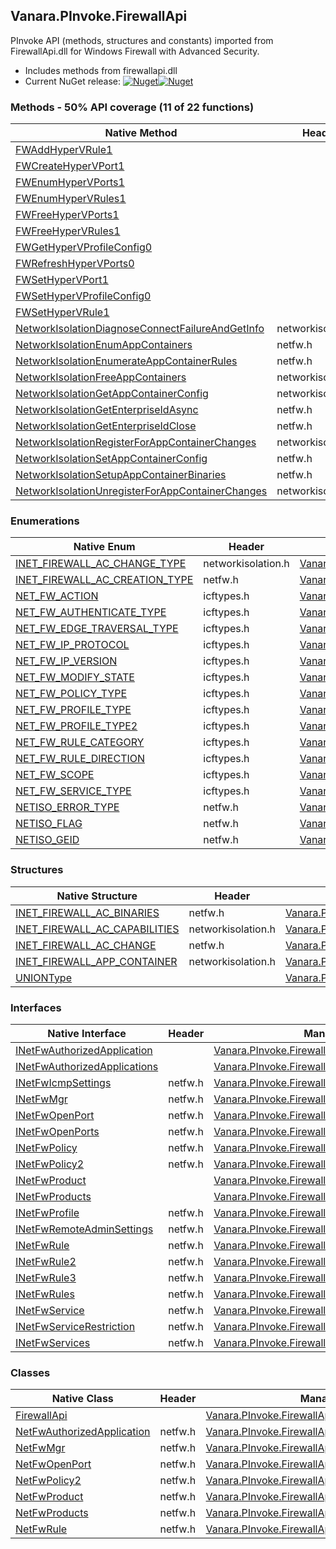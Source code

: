 ## Vanara.PInvoke.FirewallApi  
PInvoke API (methods, structures and constants) imported from FirewallApi.dll for Windows Firewall with Advanced Security.

- Includes methods from firewallapi.dll  
- Current NuGet release: [![Nuget](https://img.shields.io/nuget/v/Vanara.PInvoke.FirewallApi?logo=nuget&style=flat-square)![Nuget](https://img.shields.io/nuget/dt/Vanara.PInvoke.FirewallApi?label=%20&style=flat-square)](https://www.nuget.org/packages/Vanara.PInvoke.FirewallApi)  
### Methods - 50% API coverage (11 of 22 functions)  
Native Method | Header | Managed Method  
--- | --- | ---  
[FWAddHyperVRule1](https://www.google.com/search?num=5&q=FWAddHyperVRule1+site%3Alearn.microsoft.com) |  |   
[FWCreateHyperVPort1](https://www.google.com/search?num=5&q=FWCreateHyperVPort1+site%3Alearn.microsoft.com) |  |   
[FWEnumHyperVPorts1](https://www.google.com/search?num=5&q=FWEnumHyperVPorts1+site%3Alearn.microsoft.com) |  |   
[FWEnumHyperVRules1](https://www.google.com/search?num=5&q=FWEnumHyperVRules1+site%3Alearn.microsoft.com) |  |   
[FWFreeHyperVPorts1](https://www.google.com/search?num=5&q=FWFreeHyperVPorts1+site%3Alearn.microsoft.com) |  |   
[FWFreeHyperVRules1](https://www.google.com/search?num=5&q=FWFreeHyperVRules1+site%3Alearn.microsoft.com) |  |   
[FWGetHyperVProfileConfig0](https://www.google.com/search?num=5&q=FWGetHyperVProfileConfig0+site%3Alearn.microsoft.com) |  |   
[FWRefreshHyperVPorts0](https://www.google.com/search?num=5&q=FWRefreshHyperVPorts0+site%3Alearn.microsoft.com) |  |   
[FWSetHyperVPort1](https://www.google.com/search?num=5&q=FWSetHyperVPort1+site%3Alearn.microsoft.com) |  |   
[FWSetHyperVProfileConfig0](https://www.google.com/search?num=5&q=FWSetHyperVProfileConfig0+site%3Alearn.microsoft.com) |  |   
[FWSetHyperVRule1](https://www.google.com/search?num=5&q=FWSetHyperVRule1+site%3Alearn.microsoft.com) |  |   
[NetworkIsolationDiagnoseConnectFailureAndGetInfo](https://www.google.com/search?num=5&q=NetworkIsolationDiagnoseConnectFailureAndGetInfo+site%3Alearn.microsoft.com) | networkisolation.h | [Vanara.PInvoke.FirewallApi.NetworkIsolationDiagnoseConnectFailureAndGetInfo](https://github.com/dahall/Vanara/search?l=C%23&q=NetworkIsolationDiagnoseConnectFailureAndGetInfo)  
[NetworkIsolationEnumAppContainers](https://www.google.com/search?num=5&q=NetworkIsolationEnumAppContainers+site%3Alearn.microsoft.com) | netfw.h | [Vanara.PInvoke.FirewallApi.NetworkIsolationEnumAppContainers](https://github.com/dahall/Vanara/search?l=C%23&q=NetworkIsolationEnumAppContainers)  
[NetworkIsolationEnumerateAppContainerRules](https://www.google.com/search?num=5&q=NetworkIsolationEnumerateAppContainerRules+site%3Alearn.microsoft.com) | netfw.h | [Vanara.PInvoke.FirewallApi.NetworkIsolationEnumerateAppContainerRules](https://github.com/dahall/Vanara/search?l=C%23&q=NetworkIsolationEnumerateAppContainerRules)  
[NetworkIsolationFreeAppContainers](https://www.google.com/search?num=5&q=NetworkIsolationFreeAppContainers+site%3Alearn.microsoft.com) | networkisolation.h | [Vanara.PInvoke.FirewallApi.NetworkIsolationFreeAppContainers](https://github.com/dahall/Vanara/search?l=C%23&q=NetworkIsolationFreeAppContainers)  
[NetworkIsolationGetAppContainerConfig](https://www.google.com/search?num=5&q=NetworkIsolationGetAppContainerConfig+site%3Alearn.microsoft.com) | networkisolation.h | [Vanara.PInvoke.FirewallApi.NetworkIsolationGetAppContainerConfig](https://github.com/dahall/Vanara/search?l=C%23&q=NetworkIsolationGetAppContainerConfig)  
[NetworkIsolationGetEnterpriseIdAsync](https://www.google.com/search?num=5&q=NetworkIsolationGetEnterpriseIdAsync+site%3Alearn.microsoft.com) | netfw.h | [Vanara.PInvoke.FirewallApi.NetworkIsolationGetEnterpriseIdAsync](https://github.com/dahall/Vanara/search?l=C%23&q=NetworkIsolationGetEnterpriseIdAsync)  
[NetworkIsolationGetEnterpriseIdClose](https://www.google.com/search?num=5&q=NetworkIsolationGetEnterpriseIdClose+site%3Alearn.microsoft.com) | netfw.h | [Vanara.PInvoke.FirewallApi.NetworkIsolationGetEnterpriseIdClose](https://github.com/dahall/Vanara/search?l=C%23&q=NetworkIsolationGetEnterpriseIdClose)  
[NetworkIsolationRegisterForAppContainerChanges](https://www.google.com/search?num=5&q=NetworkIsolationRegisterForAppContainerChanges+site%3Alearn.microsoft.com) | networkisolation.h | [Vanara.PInvoke.FirewallApi.NetworkIsolationRegisterForAppContainerChanges](https://github.com/dahall/Vanara/search?l=C%23&q=NetworkIsolationRegisterForAppContainerChanges)  
[NetworkIsolationSetAppContainerConfig](https://www.google.com/search?num=5&q=NetworkIsolationSetAppContainerConfig+site%3Alearn.microsoft.com) | netfw.h | [Vanara.PInvoke.FirewallApi.NetworkIsolationSetAppContainerConfig](https://github.com/dahall/Vanara/search?l=C%23&q=NetworkIsolationSetAppContainerConfig)  
[NetworkIsolationSetupAppContainerBinaries](https://www.google.com/search?num=5&q=NetworkIsolationSetupAppContainerBinaries+site%3Alearn.microsoft.com) | netfw.h | [Vanara.PInvoke.FirewallApi.NetworkIsolationSetupAppContainerBinaries](https://github.com/dahall/Vanara/search?l=C%23&q=NetworkIsolationSetupAppContainerBinaries)  
[NetworkIsolationUnregisterForAppContainerChanges](https://www.google.com/search?num=5&q=NetworkIsolationUnregisterForAppContainerChanges+site%3Alearn.microsoft.com) | networkisolation.h | [Vanara.PInvoke.FirewallApi.NetworkIsolationUnregisterForAppContainerChanges](https://github.com/dahall/Vanara/search?l=C%23&q=NetworkIsolationUnregisterForAppContainerChanges)  
### Enumerations  
Native Enum | Header | Managed Enum  
--- | --- | ---  
[INET_FIREWALL_AC_CHANGE_TYPE](https://www.google.com/search?num=5&q=INET_FIREWALL_AC_CHANGE_TYPE+site%3Alearn.microsoft.com) | networkisolation.h | [Vanara.PInvoke.FirewallApi.INET_FIREWALL_AC_CHANGE_TYPE](https://github.com/dahall/Vanara/search?l=C%23&q=INET_FIREWALL_AC_CHANGE_TYPE)  
[INET_FIREWALL_AC_CREATION_TYPE](https://www.google.com/search?num=5&q=INET_FIREWALL_AC_CREATION_TYPE+site%3Alearn.microsoft.com) | netfw.h | [Vanara.PInvoke.FirewallApi.INET_FIREWALL_AC_CREATION_TYPE](https://github.com/dahall/Vanara/search?l=C%23&q=INET_FIREWALL_AC_CREATION_TYPE)  
[NET_FW_ACTION](https://www.google.com/search?num=5&q=NET_FW_ACTION+site%3Alearn.microsoft.com) | icftypes.h | [Vanara.PInvoke.FirewallApi.NET_FW_ACTION](https://github.com/dahall/Vanara/search?l=C%23&q=NET_FW_ACTION)  
[NET_FW_AUTHENTICATE_TYPE](https://www.google.com/search?num=5&q=NET_FW_AUTHENTICATE_TYPE+site%3Alearn.microsoft.com) | icftypes.h | [Vanara.PInvoke.FirewallApi.NET_FW_AUTHENTICATE_TYPE](https://github.com/dahall/Vanara/search?l=C%23&q=NET_FW_AUTHENTICATE_TYPE)  
[NET_FW_EDGE_TRAVERSAL_TYPE](https://www.google.com/search?num=5&q=NET_FW_EDGE_TRAVERSAL_TYPE+site%3Alearn.microsoft.com) | icftypes.h | [Vanara.PInvoke.FirewallApi.NET_FW_EDGE_TRAVERSAL_TYPE](https://github.com/dahall/Vanara/search?l=C%23&q=NET_FW_EDGE_TRAVERSAL_TYPE)  
[NET_FW_IP_PROTOCOL](https://www.google.com/search?num=5&q=NET_FW_IP_PROTOCOL+site%3Alearn.microsoft.com) | icftypes.h | [Vanara.PInvoke.FirewallApi.NET_FW_IP_PROTOCOL](https://github.com/dahall/Vanara/search?l=C%23&q=NET_FW_IP_PROTOCOL)  
[NET_FW_IP_VERSION](https://www.google.com/search?num=5&q=NET_FW_IP_VERSION+site%3Alearn.microsoft.com) | icftypes.h | [Vanara.PInvoke.FirewallApi.NET_FW_IP_VERSION](https://github.com/dahall/Vanara/search?l=C%23&q=NET_FW_IP_VERSION)  
[NET_FW_MODIFY_STATE](https://www.google.com/search?num=5&q=NET_FW_MODIFY_STATE+site%3Alearn.microsoft.com) | icftypes.h | [Vanara.PInvoke.FirewallApi.NET_FW_MODIFY_STATE](https://github.com/dahall/Vanara/search?l=C%23&q=NET_FW_MODIFY_STATE)  
[NET_FW_POLICY_TYPE](https://www.google.com/search?num=5&q=NET_FW_POLICY_TYPE+site%3Alearn.microsoft.com) | icftypes.h | [Vanara.PInvoke.FirewallApi.NET_FW_POLICY_TYPE](https://github.com/dahall/Vanara/search?l=C%23&q=NET_FW_POLICY_TYPE)  
[NET_FW_PROFILE_TYPE](https://www.google.com/search?num=5&q=NET_FW_PROFILE_TYPE+site%3Alearn.microsoft.com) | icftypes.h | [Vanara.PInvoke.FirewallApi.NET_FW_PROFILE_TYPE](https://github.com/dahall/Vanara/search?l=C%23&q=NET_FW_PROFILE_TYPE)  
[NET_FW_PROFILE_TYPE2](https://www.google.com/search?num=5&q=NET_FW_PROFILE_TYPE2+site%3Alearn.microsoft.com) | icftypes.h | [Vanara.PInvoke.FirewallApi.NET_FW_PROFILE_TYPE2](https://github.com/dahall/Vanara/search?l=C%23&q=NET_FW_PROFILE_TYPE2)  
[NET_FW_RULE_CATEGORY](https://www.google.com/search?num=5&q=NET_FW_RULE_CATEGORY+site%3Alearn.microsoft.com) | icftypes.h | [Vanara.PInvoke.FirewallApi.NET_FW_RULE_CATEGORY](https://github.com/dahall/Vanara/search?l=C%23&q=NET_FW_RULE_CATEGORY)  
[NET_FW_RULE_DIRECTION](https://www.google.com/search?num=5&q=NET_FW_RULE_DIRECTION+site%3Alearn.microsoft.com) | icftypes.h | [Vanara.PInvoke.FirewallApi.NET_FW_RULE_DIRECTION](https://github.com/dahall/Vanara/search?l=C%23&q=NET_FW_RULE_DIRECTION)  
[NET_FW_SCOPE](https://www.google.com/search?num=5&q=NET_FW_SCOPE+site%3Alearn.microsoft.com) | icftypes.h | [Vanara.PInvoke.FirewallApi.NET_FW_SCOPE](https://github.com/dahall/Vanara/search?l=C%23&q=NET_FW_SCOPE)  
[NET_FW_SERVICE_TYPE](https://www.google.com/search?num=5&q=NET_FW_SERVICE_TYPE+site%3Alearn.microsoft.com) | icftypes.h | [Vanara.PInvoke.FirewallApi.NET_FW_SERVICE_TYPE](https://github.com/dahall/Vanara/search?l=C%23&q=NET_FW_SERVICE_TYPE)  
[NETISO_ERROR_TYPE](https://www.google.com/search?num=5&q=NETISO_ERROR_TYPE+site%3Alearn.microsoft.com) | netfw.h | [Vanara.PInvoke.FirewallApi.NETISO_ERROR_TYPE](https://github.com/dahall/Vanara/search?l=C%23&q=NETISO_ERROR_TYPE)  
[NETISO_FLAG](https://www.google.com/search?num=5&q=NETISO_FLAG+site%3Alearn.microsoft.com) | netfw.h | [Vanara.PInvoke.FirewallApi.NETISO_FLAG](https://github.com/dahall/Vanara/search?l=C%23&q=NETISO_FLAG)  
[NETISO_GEID](https://www.google.com/search?num=5&q=NETISO_GEID+site%3Alearn.microsoft.com) | netfw.h | [Vanara.PInvoke.FirewallApi.NETISO_GEID](https://github.com/dahall/Vanara/search?l=C%23&q=NETISO_GEID)  
### Structures  
Native Structure | Header | Managed Structure  
--- | --- | ---  
[INET_FIREWALL_AC_BINARIES](https://www.google.com/search?num=5&q=INET_FIREWALL_AC_BINARIES+site%3Alearn.microsoft.com) | netfw.h | [Vanara.PInvoke.FirewallApi.INET_FIREWALL_AC_BINARIES](https://github.com/dahall/Vanara/search?l=C%23&q=INET_FIREWALL_AC_BINARIES)  
[INET_FIREWALL_AC_CAPABILITIES](https://www.google.com/search?num=5&q=INET_FIREWALL_AC_CAPABILITIES+site%3Alearn.microsoft.com) | networkisolation.h | [Vanara.PInvoke.FirewallApi.INET_FIREWALL_AC_CAPABILITIES](https://github.com/dahall/Vanara/search?l=C%23&q=INET_FIREWALL_AC_CAPABILITIES)  
[INET_FIREWALL_AC_CHANGE](https://www.google.com/search?num=5&q=INET_FIREWALL_AC_CHANGE+site%3Alearn.microsoft.com) | netfw.h | [Vanara.PInvoke.FirewallApi.INET_FIREWALL_AC_CHANGE](https://github.com/dahall/Vanara/search?l=C%23&q=INET_FIREWALL_AC_CHANGE)  
[INET_FIREWALL_APP_CONTAINER](https://www.google.com/search?num=5&q=INET_FIREWALL_APP_CONTAINER+site%3Alearn.microsoft.com) | networkisolation.h | [Vanara.PInvoke.FirewallApi.INET_FIREWALL_APP_CONTAINER](https://github.com/dahall/Vanara/search?l=C%23&q=INET_FIREWALL_APP_CONTAINER)  
[UNIONType](https://www.google.com/search?num=5&q=UNIONType+site%3Alearn.microsoft.com) |  | [Vanara.PInvoke.FirewallApi.INET_FIREWALL_AC_CHANGE.UNIONType](https://github.com/dahall/Vanara/search?l=C%23&q=UNIONType)  
### Interfaces  
Native Interface | Header | Managed Interface  
--- | --- | ---  
[INetFwAuthorizedApplication](https://www.google.com/search?num=5&q=INetFwAuthorizedApplication+site%3Alearn.microsoft.com) |  | [Vanara.PInvoke.FirewallApi.INetFwAuthorizedApplication](https://github.com/dahall/Vanara/search?l=C%23&q=INetFwAuthorizedApplication)  
[INetFwAuthorizedApplications](https://www.google.com/search?num=5&q=INetFwAuthorizedApplications+site%3Alearn.microsoft.com) |  | [Vanara.PInvoke.FirewallApi.INetFwAuthorizedApplications](https://github.com/dahall/Vanara/search?l=C%23&q=INetFwAuthorizedApplications)  
[INetFwIcmpSettings](https://www.google.com/search?num=5&q=INetFwIcmpSettings+site%3Alearn.microsoft.com) | netfw.h | [Vanara.PInvoke.FirewallApi.INetFwIcmpSettings](https://github.com/dahall/Vanara/search?l=C%23&q=INetFwIcmpSettings)  
[INetFwMgr](https://www.google.com/search?num=5&q=INetFwMgr+site%3Alearn.microsoft.com) | netfw.h | [Vanara.PInvoke.FirewallApi.INetFwMgr](https://github.com/dahall/Vanara/search?l=C%23&q=INetFwMgr)  
[INetFwOpenPort](https://www.google.com/search?num=5&q=INetFwOpenPort+site%3Alearn.microsoft.com) | netfw.h | [Vanara.PInvoke.FirewallApi.INetFwOpenPort](https://github.com/dahall/Vanara/search?l=C%23&q=INetFwOpenPort)  
[INetFwOpenPorts](https://www.google.com/search?num=5&q=INetFwOpenPorts+site%3Alearn.microsoft.com) | netfw.h | [Vanara.PInvoke.FirewallApi.INetFwOpenPorts](https://github.com/dahall/Vanara/search?l=C%23&q=INetFwOpenPorts)  
[INetFwPolicy](https://www.google.com/search?num=5&q=INetFwPolicy+site%3Alearn.microsoft.com) | netfw.h | [Vanara.PInvoke.FirewallApi.INetFwPolicy](https://github.com/dahall/Vanara/search?l=C%23&q=INetFwPolicy)  
[INetFwPolicy2](https://www.google.com/search?num=5&q=INetFwPolicy2+site%3Alearn.microsoft.com) | netfw.h | [Vanara.PInvoke.FirewallApi.INetFwPolicy2](https://github.com/dahall/Vanara/search?l=C%23&q=INetFwPolicy2)  
[INetFwProduct](https://www.google.com/search?num=5&q=INetFwProduct+site%3Alearn.microsoft.com) |  | [Vanara.PInvoke.FirewallApi.INetFwProduct](https://github.com/dahall/Vanara/search?l=C%23&q=INetFwProduct)  
[INetFwProducts](https://www.google.com/search?num=5&q=INetFwProducts+site%3Alearn.microsoft.com) |  | [Vanara.PInvoke.FirewallApi.INetFwProducts](https://github.com/dahall/Vanara/search?l=C%23&q=INetFwProducts)  
[INetFwProfile](https://www.google.com/search?num=5&q=INetFwProfile+site%3Alearn.microsoft.com) | netfw.h | [Vanara.PInvoke.FirewallApi.INetFwProfile](https://github.com/dahall/Vanara/search?l=C%23&q=INetFwProfile)  
[INetFwRemoteAdminSettings](https://www.google.com/search?num=5&q=INetFwRemoteAdminSettings+site%3Alearn.microsoft.com) | netfw.h | [Vanara.PInvoke.FirewallApi.INetFwRemoteAdminSettings](https://github.com/dahall/Vanara/search?l=C%23&q=INetFwRemoteAdminSettings)  
[INetFwRule](https://www.google.com/search?num=5&q=INetFwRule+site%3Alearn.microsoft.com) | netfw.h | [Vanara.PInvoke.FirewallApi.INetFwRule](https://github.com/dahall/Vanara/search?l=C%23&q=INetFwRule)  
[INetFwRule2](https://www.google.com/search?num=5&q=INetFwRule2+site%3Alearn.microsoft.com) | netfw.h | [Vanara.PInvoke.FirewallApi.INetFwRule2](https://github.com/dahall/Vanara/search?l=C%23&q=INetFwRule2)  
[INetFwRule3](https://www.google.com/search?num=5&q=INetFwRule3+site%3Alearn.microsoft.com) | netfw.h | [Vanara.PInvoke.FirewallApi.INetFwRule3](https://github.com/dahall/Vanara/search?l=C%23&q=INetFwRule3)  
[INetFwRules](https://www.google.com/search?num=5&q=INetFwRules+site%3Alearn.microsoft.com) | netfw.h | [Vanara.PInvoke.FirewallApi.INetFwRules](https://github.com/dahall/Vanara/search?l=C%23&q=INetFwRules)  
[INetFwService](https://www.google.com/search?num=5&q=INetFwService+site%3Alearn.microsoft.com) | netfw.h | [Vanara.PInvoke.FirewallApi.INetFwService](https://github.com/dahall/Vanara/search?l=C%23&q=INetFwService)  
[INetFwServiceRestriction](https://www.google.com/search?num=5&q=INetFwServiceRestriction+site%3Alearn.microsoft.com) | netfw.h | [Vanara.PInvoke.FirewallApi.INetFwServiceRestriction](https://github.com/dahall/Vanara/search?l=C%23&q=INetFwServiceRestriction)  
[INetFwServices](https://www.google.com/search?num=5&q=INetFwServices+site%3Alearn.microsoft.com) | netfw.h | [Vanara.PInvoke.FirewallApi.INetFwServices](https://github.com/dahall/Vanara/search?l=C%23&q=INetFwServices)  
### Classes  
Native Class | Header | Managed Class  
--- | --- | ---  
[FirewallApi](https://www.google.com/search?num=5&q=FirewallApi+site%3Alearn.microsoft.com) |  | [Vanara.PInvoke.FirewallApi](https://github.com/dahall/Vanara/search?l=C%23&q=FirewallApi)  
[NetFwAuthorizedApplication](https://www.google.com/search?num=5&q=NetFwAuthorizedApplication+site%3Alearn.microsoft.com) | netfw.h | [Vanara.PInvoke.FirewallApi.NetFwAuthorizedApplication](https://github.com/dahall/Vanara/search?l=C%23&q=NetFwAuthorizedApplication)  
[NetFwMgr](https://www.google.com/search?num=5&q=NetFwMgr+site%3Alearn.microsoft.com) | netfw.h | [Vanara.PInvoke.FirewallApi.NetFwMgr](https://github.com/dahall/Vanara/search?l=C%23&q=NetFwMgr)  
[NetFwOpenPort](https://www.google.com/search?num=5&q=NetFwOpenPort+site%3Alearn.microsoft.com) | netfw.h | [Vanara.PInvoke.FirewallApi.NetFwOpenPort](https://github.com/dahall/Vanara/search?l=C%23&q=NetFwOpenPort)  
[NetFwPolicy2](https://www.google.com/search?num=5&q=NetFwPolicy2+site%3Alearn.microsoft.com) | netfw.h | [Vanara.PInvoke.FirewallApi.NetFwPolicy2](https://github.com/dahall/Vanara/search?l=C%23&q=NetFwPolicy2)  
[NetFwProduct](https://www.google.com/search?num=5&q=NetFwProduct+site%3Alearn.microsoft.com) | netfw.h | [Vanara.PInvoke.FirewallApi.NetFwProduct](https://github.com/dahall/Vanara/search?l=C%23&q=NetFwProduct)  
[NetFwProducts](https://www.google.com/search?num=5&q=NetFwProducts+site%3Alearn.microsoft.com) | netfw.h | [Vanara.PInvoke.FirewallApi.NetFwProducts](https://github.com/dahall/Vanara/search?l=C%23&q=NetFwProducts)  
[NetFwRule](https://www.google.com/search?num=5&q=NetFwRule+site%3Alearn.microsoft.com) | netfw.h | [Vanara.PInvoke.FirewallApi.NetFwRule](https://github.com/dahall/Vanara/search?l=C%23&q=NetFwRule)  
